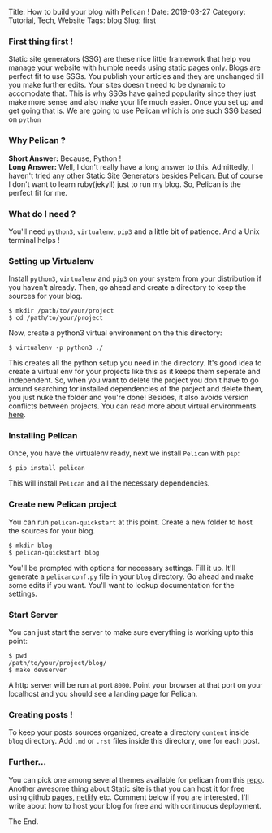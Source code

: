 Title: How to build your blog with Pelican !
Date: 2019-03-27
Category: Tutorial, Tech, Website
Tags: blog
Slug: first


### First thing first !
Static site generators (SSG) are these nice little framework that help you manage your website with humble needs using static pages only. Blogs are perfect fit to use SSGs. You publish your articles and they are unchanged till you make further edits. Your sites doesn't need to be dynamic to accomodate that. This is why SSGs have gained popularity since they just make more sense and also make your life much easier. Once you set up and get going that is. We are going to use Pelican which is one such SSG based on `python`

### Why Pelican ?
**Short Answer:** Because, Python !   
**Long Answer:** Well, I don't really have a long answer to this. Admittedly, I haven't tried any other Static Site Generators besides Pelican. But of course I don't want to learn ruby(jekyll) just to run my blog. So, Pelican is the perfect fit for me. 

### What do I need ?
You'll need `python3`, `virtualenv`, `pip3` and a little bit of patience. And a Unix terminal helps !

### Setting up Virtualenv
Install `python3`, `virtualenv` and `pip3` on your system from your distribution if you haven't already. Then, go ahead and create a directory to keep the sources for your blog.

```console
$ mkdir /path/to/your/project
$ cd /path/to/your/project
```

Now, create a python3 virtual environment on the this directory:
``` console
$ virtualenv -p python3 ./
```

This creates all the python setup you need in the directory. It's good idea to create a virtual env for your projects like this as it keeps them seperate and independent. So, when you want to delete the project you don't have to go around searching for installed dependencies of the project and delete them, you just nuke the folder and you're done! Besides, it also avoids version conflicts between projects. You can read more about virtual environments [here](https://realpython.com/python-virtual-environments-a-primer/).

### Installing Pelican
Once, you have the virtualenv ready, next we install `Pelican` with `pip`:

``` console
$ pip install pelican
```

This will install `Pelican` and all the necessary dependencies.

### Create new Pelican project
You can run `pelican-quickstart` at this point. Create a new folder to host the sources for your blog.

``` console
$ mkdir blog
$ pelican-quickstart blog
```

You'll be prompted with options for necessary settings. Fill it up. It'll generate a `pelicanconf.py` file in your `blog` directory. Go ahead and make some edits if you want. You'll want to lookup documentation for the settings.

### Start Server
You can just start the server to make sure everything is working upto this point:
```console
$ pwd
/path/to/your/project/blog/
$ make devserver
```

A http server will be run at port `8000`. Point your browser at that port on your localhost and you should see a landing page for Pelican.

### Creating posts !
To keep your posts sources organized, create a directory `content` inside `blog` directory. Add `.md` or `.rst` files inside this directory, one for each post.

### Further...
You can pick one among several themes available for pelican from this [repo](https://github.com/getpelican/pelican-themes). Another awesome thing about Static site is that you can host it for free using github [pages](https://pages.github.com/), [netlify](https://www.netlify.com/) etc. Comment below if you are interested. I'll write about how to host your blog for free and with continuous deployment.

The End.
